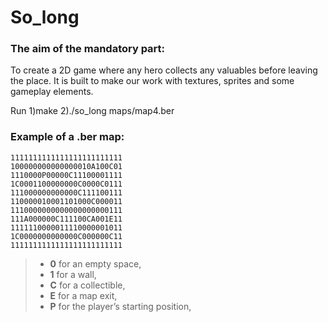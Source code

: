 # So_long
### The aim of the mandatory part:
To create a 2D game where any hero collects any valuables before leaving the place. It is built to make our work with textures, sprites and some gameplay elements.

Run
1)make
2)./so_long maps/map4.ber


### Example of a .ber map:
```
1111111111111111111111111
100000000000000010A100C01
1110000P00000C11100001111
1C0001100000000C0000C0111
111000000000000C111100111
110000010001101000C000011
1110000000000000000000111
111A000000C111100CA001E11
1111110000011110000001011
1C0000000000000C000000C11
1111111111111111111111111
```
>- **0** for an empty space,
>- **1** for a wall,
>- **C** for a collectible,
>- **E** for a map exit,
>- **P** for the player’s starting position,
